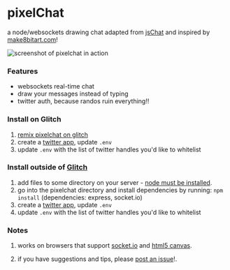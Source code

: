 pixelChat
=========

a node/websockets drawing chat adapted from [jsChat](http://github.com/jennschiffer/jschat) and inspired by [make8bitart.com](https://make8bitart.com)!

![screenshot of pixelchat in action](https://cdn.glitch.com/f46f2fe8-b663-4efd-b7b6-fe1b75299cf9%2FScreenshot%202017-05-09%2015.08.32.png?1494356961859)

### Features

* websockets real-time chat
* draw your messages instead of typing
* twitter auth, because randos ruin everything!!

### Install on Glitch
1. [remix pixelchat on glitch](https://glitch.com/edit/#!/remix/pixelchat)
2. create a [twitter app](http://apps.twitter.com/), update `.env`
3. update `.env` with the list of twitter handles you'd like to whitelist

### Install outside of [Glitch](http://pixelchat.glitch.me)

1. add files to some directory on your server - [node must be installed](http://nodejs.org/download/).
2. go into the pixelchat directory and install dependencies by running: <code>npm install</code> (dependencies: express, socket.io)
3. create a [twitter app](http://apps.twitter.com/), update `.env`
3. update `.env` with the list of twitter handles you'd like to whitelist

### Notes 

1. works on browsers that support [socket.io](http://socket.io/#browser-support) and [html5 canvas](http://caniuse.com/canvas).

2. if you have suggestions and tips, please [post an issue](https://github.com/jennschiffer/pixelChat/issues)!. 
